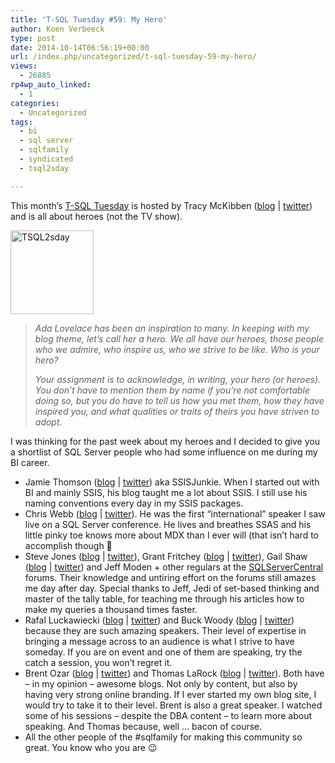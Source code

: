 ```yaml
---
title: 'T-SQL Tuesday #59: My Hero'
author: Koen Verbeeck
type: post
date: 2014-10-14T06:56:19+00:00
url: /index.php/uncategorized/t-sql-tuesday-59-my-hero/
views:
  - 26885
rp4wp_auto_linked:
  - 1
categories:
  - Uncategorized
tags:
  - bi
  - sql server
  - sqlfamily
  - syndicated
  - tsql2sday

---
```

This month’s [T-SQL Tuesday][1] is hosted by Tracy McKibben ([blog][2] | [twitter][3]) and is all about heroes (not the TV show).

[<img class="alignnone size-full wp-image-2241" src="http://blogs.ltd.local/wp-content/uploads/2014/01/TSQL2sday.png" alt="TSQL2sday" width="133" height="134" />][1]

> _Ada Lovelace has been an inspiration to many. In keeping with my blog theme, let’s call her a hero. We all have our heroes, those people who we admire, who inspire us, who we strive to be like. Who is your hero?_
> 
> _Your assignment is to acknowledge, in writing, your hero (or heroes). You don’t have to mention them by name if you’re not comfortable doing so, but you do have to tell us how you met them, how they have inspired you, and what qualities or traits of theirs you have striven to adopt._

I was thinking for the past week about my heroes and I decided to give you a shortlist of SQL Server people who had some influence on me during my BI career.

  * Jamie Thomson ([blog][4] | [twitter][5]) aka SSISJunkie. When I started out with BI and mainly SSIS, his blog taught me a lot about SSIS. I still use his naming conventions every day in my SSIS packages.
  * Chris Webb ([blog][6] | [twitter][7]). He was the first “international” speaker I saw live on a SQL Server conference. He lives and breathes SSAS and his little pinky toe knows more about MDX than I ever will (that isn’t hard to accomplish though 🙂
  * Steve Jones ([blog][8] | [twitter][9]), Grant Fritchey ([blog][10] | [twitter][11]), Gail Shaw ([blog][12] | [twitter][13]) and Jeff Moden + other regulars at the [SQLServerCentral][14] forums. Their knowledge and untiring effort on the forums still amazes me day after day. Special thanks to Jeff, Jedi of set-based thinking and master of the tally table, for teaching me through his articles how to make my queries a thousand times faster.
  * Rafal Luckawiecki ([blog][15] | [twitter][16]) and Buck Woody ([blog][17] | [twitter][18]) because they are such amazing speakers. Their level of expertise in bringing a message across to an audience is what I strive to have someday. If you are on event and one of them are speaking, try the catch a session, you won’t regret it.
  * Brent Ozar ([blog][19] | [twitter][20]) and Thomas LaRock ([blog][21] | [twitter][22]). Both have – in my opinion – awesome blogs. Not only by content, but also by having very strong online branding. If I ever started my own blog site, I would try to take it to their level. Brent is also a great speaker. I watched some of his sessions – despite the DBA content – to learn more about speaking. And Thomas because, well … bacon of course.
  * All the other people of the #sqlfamily for making this community so great. You know who you are 😉

 [1]: http://realsqlguy.com/invite-for-tsql2sday-59-my-hero/
 [2]: http://realsqlguy.com/
 [3]: https://twitter.com/RealSQLGuy
 [4]: http://sqlblog.com/blogs/jamie_thomson/
 [5]: https://twitter.com/jamiet
 [6]: http://cwebbbi.wordpress.com/
 [7]: https://twitter.com/Technitrain
 [8]: http://voiceofthedba.com/
 [9]: https://twitter.com/way0utwest
 [10]: http://www.scarydba.com/
 [11]: https://twitter.com/GFritchey
 [12]: http://sqlinthewild.co.za/
 [13]: https://twitter.com/SQLintheWild
 [14]: http://www.sqlservercentral.com/
 [15]: https://projectbotticelli.com/
 [16]: https://twitter.com/rafaldotnet
 [17]: http://buckwoody.com/
 [18]: https://twitter.com/buckwoody
 [19]: http://www.brentozar.com/
 [20]: https://twitter.com/BrentO
 [21]: http://thomaslarock.com/
 [22]: https://twitter.com/SQLRockstar